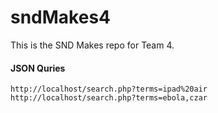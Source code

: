 sndMakes4
=========

This is the SND Makes repo for Team 4.

#### JSON Quries
```
http://localhost/search.php?terms=ipad%20air
http://localhost/search.php?terms=ebola,czar
```